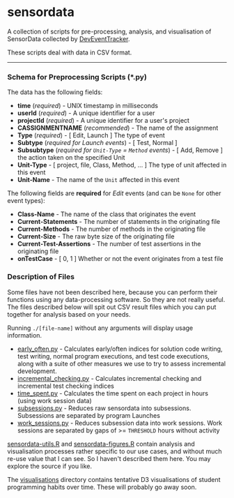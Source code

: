 # sensordata

A collection of scripts for pre-processing, analysis, and visualisation of SensorData collected by [DevEventTracker](https://github.com/web-cat/eclipse-plugins-importer-exporter/tree/DevEventTrackerAddition).

These scripts deal with data in CSV format.

---

### Schema for Preprocessing Scripts (\*.py)
The data has the following fields:

* **time** (*required*) - UNIX timestamp in milliseconds
* **userId** (*required*) - A unique identifier for a user
* **projectId** (*required*) - A unique identifier for a user's project
* **CASSIGNMENTNAME** (*recommended*) - The name of the assignment
* **Type** (*required*) - [ Edit, Launch ] The type of event
* **Subtype** (*required for Launch events*) - [ Test, Normal ]
* **Subsubtype** (*required for `Unit-Type` = `Method` events*) - [ Add, Remove ] the action taken on the specified Unit
* **Unit-Type** - [ project, file, Class, Method, ... ] The type of unit affected in this event
* **Unit-Name** - The name of the `Unit` affected in this event

The following fields are **required** for *Edit* events (and can be `None` for other event types):
* **Class-Name** - The name of the class that originates the event
* **Current-Statements** - The number of statements in the originating file
* **Current-Methods** - The number of methods in the originating file
* **Current-Size** - The raw byte size of the originating file
* **Current-Test-Assertions** - The number of test assertions in the originating file
* **onTestCase** - [ 0, 1 ] Whether or not the event originates from a test file

### Description of Files
Some files have not been described here, because you can perform their functions using any data-processing software. So they are not really useful. The files described below will spit out CSV result files which you can put together for analysis based on your needs.

Running `./[file-name]` without any arguments will display usage information.

* [early_often.py](early_often.py) - Calculates early/often indices for solution code writing, test writing, normal program executions, and test code executions, along with a suite of other measures we use to try to assess incremental development.
* [incremental_checking.py](incremental_checking.py) - Calculates incremental checking and incremental test checking indices
* [time_spent.py](time_spent.py) - Calculates the time spent on each project in hours (using work session data)
* [subsessions.py](subsessions.py) - Reduces raw sensordata into subsessions. Subsessions are separated by program Launches
* [work_sessions.py](work_sessions.py) - Reduces subsession data into work sessions. Work sessions are separated by gaps of >= `THRESHOLD` hours without activity

[sensordata-utils.R](sensordata-utils.R) and [sensordata-figures.R](sensordata-figures.R) contain analysis and visualisation processes rather specific to our use cases, and without much re-use value that I can see. So I haven't described them here.
You may explore the source if you like.

The [visualisations](visualisations) directory contains tentative D3 visualisations of student programming habits over time. These will probably go away soon.
